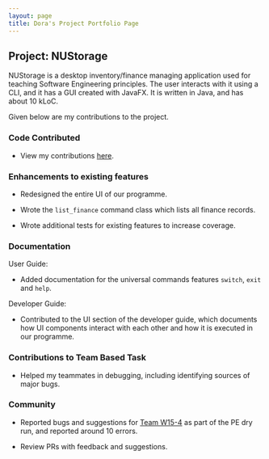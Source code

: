 ```yaml
---
layout: page
title: Dora's Project Portfolio Page
---
```


## Project: NUStorage

NUStorage is a desktop inventory/finance managing application used for teaching Software Engineering principles.
The user interacts with it using a CLI, and it has a GUI created with JavaFX.
It is written in Java, and has about 10 kLoC.

Given below are my contributions to the project.

### Code Contributed

* View my contributions [here](https://nus-cs2103-ay2021s1.github.io/tp-dashboard/#breakdown=true&search=door-oof).

### Enhancements to existing features

* Redesigned the entire UI of our programme.

* Wrote the `list_finance` command class which lists all finance records.

* Wrote additional tests for existing features to increase coverage.

### Documentation

User Guide:

* Added documentation for the universal commands features `switch`, `exit` and `help`.

Developer Guide:

* Contributed to the UI section of the developer guide, which documents how UI components interact with each other and how it is executed in our programme. 

### Contributions to Team Based Task

* Helped my teammates in debugging, including identifying sources of major bugs. 

### Community

* Reported bugs and suggestions for [Team W15-4](https://github.com/AY2021S1-CS2103T-W15-4/tp) as part of the PE dry run, and reported around 10 errors.

* Review PRs with feedback and suggestions.